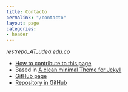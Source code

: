 ```yaml
---
title: Contacto
permalink: "/contacto"
layout: page
categories:
- header
---
```


_restrepo_AT_udea.edu.co_

* [How to contribute to this page](https://bit.ly/institutodefisica)
* Based in [A clean minimal Theme for Jekyll](http://pranavrajs.github.io/swift/)
* [GitHub page](https://institutodefisica.github.io/)
* [Repository in GitHub](https://github.com/institutodefisica/institutodefisica.github.io)

